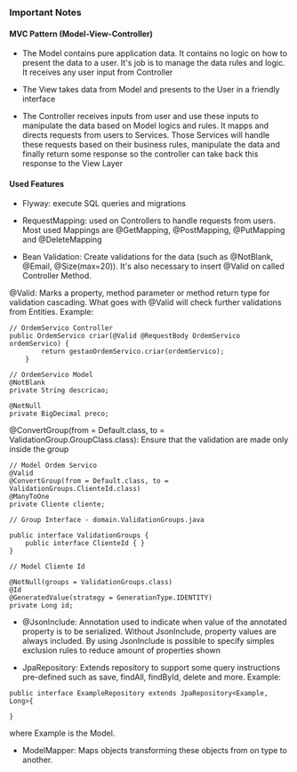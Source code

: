 ### Important Notes

#### MVC Pattern (Model-View-Controller)

- The Model contains pure application data. It contains no logic on how to present the data to a user. It's job is to manage the data rules and logic.
It receives any user input from Controller

- The View takes data from Model and presents to the User in a friendly interface

- The Controller receives inputs from user and use these inputs to manipulate the data based on Model logics and rules.
It mapps and directs requests from users to Services. Those Services will handle these requests based on their business rules, manipulate the data and finally return some response so the controller can take back this response to the View Layer

#### Used Features

- Flyway: execute SQL queries and migrations

- RequestMapping: used on Controllers to handle requests from users. Most used Mappings are @GetMapping, @PostMapping, @PutMapping and @DeleteMapping

- Bean Validation: Create validations for the data (such as @NotBlank, @Email, @Size(max=20)). It's also necessary to insert @Valid on called Controller Method.

@Valid: Marks a property, method parameter or method return type for validation cascading. What goes with @Valid will check further validations from Entities.
Example:

```	
// OrdemServico Controller
public OrdemServico criar(@Valid @RequestBody OrdemServico ordemServico) {
		return gestaoOrdemServico.criar(ordemServico);
	}
  
// OrdemServico Model
@NotBlank
private String descricao;
	
@NotNull
private BigDecimal preco;

```

@ConvertGroup(from = Default.class, to = ValidationGroup.GroupClass.class): Ensure that the validation are made only inside the group

```
// Model Ordem Servico
@Valid
@ConvertGroup(from = Default.class, to = ValidationGroups.ClienteId.class)
@ManyToOne
private Cliente cliente;

// Group Interface - domain.ValidationGroups.java

public interface ValidationGroups {
	public interface ClienteId { }
}

// Model Cliente Id

@NotNull(groups = ValidationGroups.class)
@Id
@GeneratedValue(strategy = GenerationType.IDENTITY)
private Long id;

```

- @JsonInclude: Annotation used to indicate when value of the annotated property is to be serialized. Without JsonInclude, property values are always included. By using JsonInclude is possible to specify simples exclusion rules to reduce amount of properties shown

- JpaRepository: Extends repository to support some query instructions pre-defined such as save, findAll, findById, delete and more.
Example:

```
public interface ExampleRepository extends JpaRepository<Example, Long>{

}
```
where Example is the Model.

- ModelMapper: Maps objects transforming these objects from on type to another.
